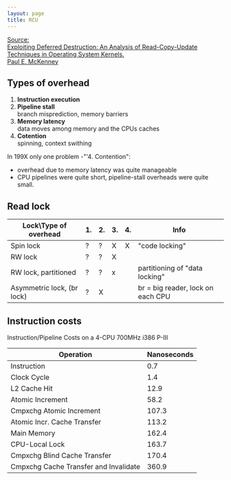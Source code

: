 ```yaml
---
layout: page
title: RCU
---
```


[Source:  
Exploiting Deferred Destruction:
An Analysis of Read-Copy-Update Techniques
in Operating System Kernels.  
Paul E. McKenney][analysis]


## Types of overhead
1. **Instruction execution**
2. **Pipeline stall**  
   branch misprediction, memory barriers
3. **Memory latency**  
   data moves among memory and the CPUs caches
4. **Cotention**  
   spinning, context swithing

In 199X only one problem -"'4. Contention":
- overhead due to memory latency was quite manageable
- CPU pipelines were quite short, pipeline-stall overheads were quite small.

## Read lock

| Lock\Type of overhead          | 1. | 2. | 3. | 4. | Info |
|--------------------------------|----|----|----|----|------|
| Spin lock                      | ?  | ?  | X  | X  | "code locking" |
| RW lock                        | ?  | ?  | X  |    ||
| RW lock, partitioned           | ?  | ?  | x  |    | partitioning of "data locking" |
| Asymmetric lock, (br lock)     | ?  | X  |    |    | br = big reader, lock on each CPU|

## Instruction costs
Instruction/Pipeline Costs on a
4-CPU 700MHz i386 P-III

| Operation                             | Nanoseconds |
|---------------------------------------|-------------|
| Instruction                           | 0.7         |
| Clock Cycle                           | 1.4         |
| L2 Cache Hit                          | 12.9        |
| Atomic Increment                      | 58.2        |
| Cmpxchg Atomic Increment              | 107.3       |
| Atomic Incr. Cache Transfer           | 113.2       |
| Main Memory                           | 162.4       |
| CPU-Local Lock                        | 163.7       |
| Cmpxchg Blind Cache Transfer          | 170.4       |
| Cmpxchg Cache Transfer and Invalidate | 360.9       |

[analysis]: https://duckduckgo.com/?q=Exploiting+Deferred+Destruction%3A+An+Analysis+of+Read-Copy-Update+Techniques+in+Operating+System+Kernels&ia=web

